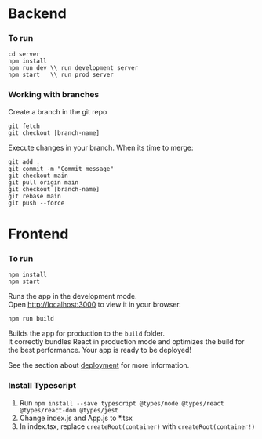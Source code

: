 # Backend

### To run

```
cd server
npm install
npm run dev \\ run development server
npm start   \\ run prod server
```

### Working with branches

Create a branch in the git repo

```
git fetch
git checkout [branch-name]
```

Execute changes in your branch. When its time to merge:

```
git add .
git commit -m "Commit message"
git checkout main
git pull origin main
git checkout [branch-name]
git rebase main
git push --force
```

# Frontend

### To run

```
npm install
npm start
```

Runs the app in the development mode.\
Open [http://localhost:3000](http://localhost:3000) to view it in your browser.

`npm run build`

Builds the app for production to the `build` folder.\
It correctly bundles React in production mode and optimizes the build for the best performance.
Your app is ready to be deployed!

See the section about [deployment](https://facebook.github.io/create-react-app/docs/deployment) for more information.

### Install Typescript

1. Run
   `npm install --save typescript @types/node @types/react @types/react-dom @types/jest`
2. Change index.js and App.js to \*.tsx
3. In index.tsx, replace `createRoot(container)` with `createRoot(container!)`
